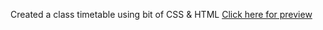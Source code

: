 Created a class timetable using bit of CSS & HTML
<a href="https://faberineooppss.github.io/labProjects/html/timetable/timetable.html" target=_blank>Click here for preview</a>
